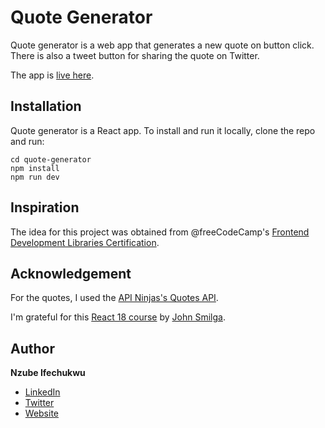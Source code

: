 # Quote Generator

Quote generator is a web app that generates a new quote on button click. There is also a tweet button for sharing the quote on Twitter.

The app is [live here](https://nzubeifechukwu-quote-generator.netlify.app/).

## Installation

Quote generator is a React app. To install and run it locally, clone the repo and run:

```
cd quote-generator
npm install
npm run dev
```

## Inspiration

The idea for this project was obtained from @freeCodeCamp's [Frontend Development Libraries Certification](https://www.freecodecamp.org/learn/front-end-development-libraries/front-end-development-libraries-projects/build-a-random-quote-machine).

## Acknowledgement

For the quotes, I used the [API Ninjas's Quotes API](https://api-ninjas.com/api/quotes).

I'm grateful for this [React 18 course](https://www.youtube.com/watch?v=2-crBg6wpp0) by [John Smilga](https://twitter.com/john_smilga).

## Author

**Nzube Ifechukwu**

- [LinkedIn](https://linkedin.com/in/nzubeifechukwu)
- [Twitter](https://twitter.com/NzubeIfechukwu)
- [Website](https://nzubeifechukwu.github.io/portfolio/)
